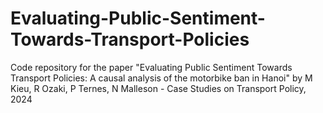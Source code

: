 # Evaluating-Public-Sentiment-Towards-Transport-Policies
Code repository for the paper "Evaluating Public Sentiment Towards Transport Policies: A causal analysis of the motorbike ban in Hanoi" by M Kieu, R Ozaki, P Ternes, N Malleson - Case Studies on Transport Policy, 2024
